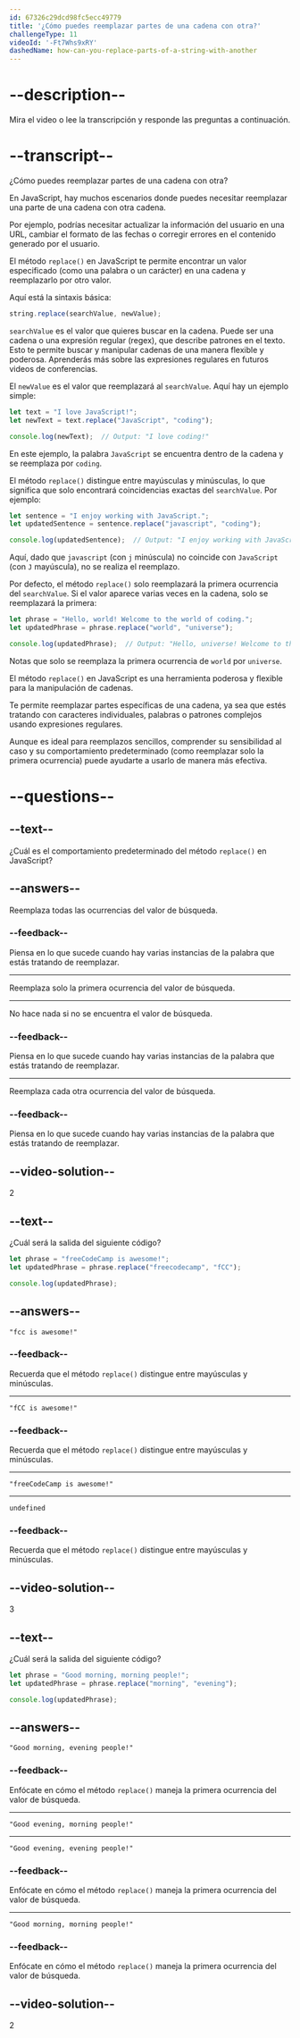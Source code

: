 ```yaml
---
id: 67326c29dcd98fc5ecc49779
title: '¿Cómo puedes reemplazar partes de una cadena con otra?'
challengeType: 11
videoId: '-Ft7Whs9xRY'
dashedName: how-can-you-replace-parts-of-a-string-with-another
---
```


# --description--

Mira el video o lee la transcripción y responde las preguntas a continuación.

# --transcript--

¿Cómo puedes reemplazar partes de una cadena con otra?

En JavaScript, hay muchos escenarios donde puedes necesitar reemplazar una parte de una cadena con otra cadena.

Por ejemplo, podrías necesitar actualizar la información del usuario en una URL, cambiar el formato de las fechas o corregir errores en el contenido generado por el usuario.

El método `replace()` en JavaScript te permite encontrar un valor especificado (como una palabra o un carácter) en una cadena y reemplazarlo por otro valor.

Aquí está la sintaxis básica:

```js
string.replace(searchValue, newValue);
```

`searchValue` es el valor que quieres buscar en la cadena. Puede ser una cadena o una expresión regular (regex), que describe patrones en el texto. Esto te permite buscar y manipular cadenas de una manera flexible y poderosa. Aprenderás más sobre las expresiones regulares en futuros videos de conferencias.

El `newValue` es el valor que reemplazará al `searchValue`. Aquí hay un ejemplo simple:

```js
let text = "I love JavaScript!";
let newText = text.replace("JavaScript", "coding");

console.log(newText);  // Output: "I love coding!"
```

En este ejemplo, la palabra `JavaScript` se encuentra dentro de la cadena y se reemplaza por `coding`.

El método `replace()` distingue entre mayúsculas y minúsculas, lo que significa que solo encontrará coincidencias exactas del `searchValue`. Por ejemplo:

```js
let sentence = "I enjoy working with JavaScript.";
let updatedSentence = sentence.replace("javascript", "coding");

console.log(updatedSentence);  // Output: "I enjoy working with JavaScript."
```

Aquí, dado que `javascript` (con `j` minúscula) no coincide con `JavaScript` (con `J` mayúscula), no se realiza el reemplazo.

Por defecto, el método `replace()` solo reemplazará la primera ocurrencia del `searchValue`. Si el valor aparece varias veces en la cadena, solo se reemplazará la primera:

```js
let phrase = "Hello, world! Welcome to the world of coding.";
let updatedPhrase = phrase.replace("world", "universe");

console.log(updatedPhrase);  // Output: "Hello, universe! Welcome to the world of coding."
```

Notas que solo se reemplaza la primera ocurrencia de `world` por `universe`.

El método `replace()` en JavaScript es una herramienta poderosa y flexible para la manipulación de cadenas.

Te permite reemplazar partes específicas de una cadena, ya sea que estés tratando con caracteres individuales, palabras o patrones complejos usando expresiones regulares.

Aunque es ideal para reemplazos sencillos, comprender su sensibilidad al caso y su comportamiento predeterminado (como reemplazar solo la primera ocurrencia) puede ayudarte a usarlo de manera más efectiva.

# --questions--

## --text--

¿Cuál es el comportamiento predeterminado del método `replace()` en JavaScript?

## --answers--

Reemplaza todas las ocurrencias del valor de búsqueda.

### --feedback--

Piensa en lo que sucede cuando hay varias instancias de la palabra que estás tratando de reemplazar.

---

Reemplaza solo la primera ocurrencia del valor de búsqueda.

---

No hace nada si no se encuentra el valor de búsqueda.

### --feedback--

Piensa en lo que sucede cuando hay varias instancias de la palabra que estás tratando de reemplazar.

---

Reemplaza cada otra ocurrencia del valor de búsqueda.

### --feedback--

Piensa en lo que sucede cuando hay varias instancias de la palabra que estás tratando de reemplazar.

## --video-solution--

2

## --text--

¿Cuál será la salida del siguiente código?

```js
let phrase = "freeCodeCamp is awesome!";
let updatedPhrase = phrase.replace("freecodecamp", "fCC");

console.log(updatedPhrase);
```

## --answers--

`"fcc is awesome!"`

### --feedback--

Recuerda que el método `replace()` distingue entre mayúsculas y minúsculas.

---

`"fCC is awesome!"`

### --feedback--

Recuerda que el método `replace()` distingue entre mayúsculas y minúsculas.

---

`"freeCodeCamp is awesome!"`

---

`undefined`

### --feedback--

Recuerda que el método `replace()` distingue entre mayúsculas y minúsculas.

## --video-solution--

3

## --text--

¿Cuál será la salida del siguiente código?

```js
let phrase = "Good morning, morning people!";
let updatedPhrase = phrase.replace("morning", "evening");

console.log(updatedPhrase);
```

## --answers--

`"Good morning, evening people!"`

### --feedback--

Enfócate en cómo el método `replace()` maneja la primera ocurrencia del valor de búsqueda.

---

`"Good evening, morning people!"`

---

`"Good evening, evening people!"`

### --feedback--

Enfócate en cómo el método `replace()` maneja la primera ocurrencia del valor de búsqueda.

---

`"Good morning, morning people!"`

### --feedback--

Enfócate en cómo el método `replace()` maneja la primera ocurrencia del valor de búsqueda.

## --video-solution--

2
